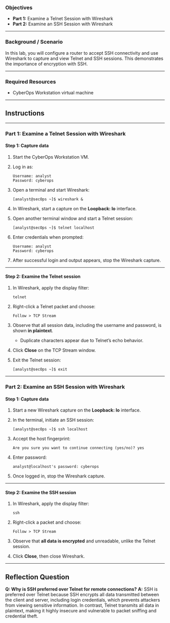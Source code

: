 ### **Objectives**

* **Part 1:** Examine a Telnet Session with Wireshark
* **Part 2:** Examine an SSH Session with Wireshark

---

### **Background / Scenario**

In this lab, you will configure a router to accept SSH connectivity and use Wireshark to capture and view Telnet and SSH sessions. This demonstrates the importance of encryption with SSH.

---

### **Required Resources**

* CyberOps Workstation virtual machine

---

## **Instructions**

---

### **Part 1: Examine a Telnet Session with Wireshark**

#### **Step 1: Capture data**

1. Start the CyberOps Workstation VM.
2. Log in as:

   ```
   Username: analyst
   Password: cyberops
   ```
3. Open a terminal and start Wireshark:

   ```
   [analyst@secOps ~]$ wireshark &
   ```
4. In Wireshark, start a capture on the **Loopback: lo** interface.
5. Open another terminal window and start a Telnet session:

   ```
   [analyst@secOps ~]$ telnet localhost
   ```
6. Enter credentials when prompted:

   ```
   Username: analyst
   Password: cyberops
   ```
7. After successful login and output appears, stop the Wireshark capture.

---

#### **Step 2: Examine the Telnet session**

1. In Wireshark, apply the display filter:

   ```
   telnet
   ```
2. Right-click a Telnet packet and choose:

   ```
   Follow > TCP Stream
   ```
3. Observe that all session data, including the username and password, is shown **in plaintext**.

   * Duplicate characters appear due to Telnet’s echo behavior.
4. Click **Close** on the TCP Stream window.
5. Exit the Telnet session:

   ```
   [analyst@secOps ~]$ exit
   ```

---

### **Part 2: Examine an SSH Session with Wireshark**

#### **Step 1: Capture data**

1. Start a new Wireshark capture on the **Loopback: lo** interface.
2. In the terminal, initiate an SSH session:

   ```
   [analyst@secOps ~]$ ssh localhost
   ```
3. Accept the host fingerprint:

   ```
   Are you sure you want to continue connecting (yes/no)? yes
   ```
4. Enter password:

   ```
   analyst@localhost's password: cyberops
   ```
5. Once logged in, stop the Wireshark capture.

---

#### **Step 2: Examine the SSH session**

1. In Wireshark, apply the display filter:

   ```
   ssh
   ```
2. Right-click a packet and choose:

   ```
   Follow > TCP Stream
   ```
3. Observe that **all data is encrypted** and unreadable, unlike the Telnet session.
4. Click **Close**, then close Wireshark.

---

## **Reflection Question**

**Q: Why is SSH preferred over Telnet for remote connections?**
**A:** SSH is preferred over Telnet because SSH encrypts all data transmitted between the client and server, including login credentials, which prevents attackers from viewing sensitive information. In contrast, Telnet transmits all data in plaintext, making it highly insecure and vulnerable to packet sniffing and credential theft.
